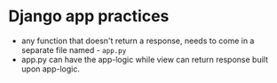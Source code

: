 # Django app practices
- any function that doesn't return a response, needs to come in a separate file named - `app.py`
- app.py can have the app-logic while view can return response built upon app-logic.
